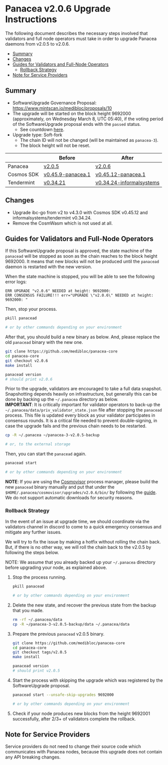 # Panacea v2.0.6 Upgrade Instructions

The following document describes the necessary steps involved that validators and
full node operators must take in order to upgrade Panacea daemons from v2.0.5 to v2.0.6.

- [Summary](#summary)
- [Changes](#changes)
- [Guides for Validators and Full-Node Operators](#guides-for-validators-and-full-node-operators)
    - [Rollback Strategy](#rollback-strategy)
- [Note for Service Providers](#note-for-service-providers)

## Summary

- SoftwareUpgrade Governance Proposal: https://www.mintscan.io/medibloc/proposals/10
- The upgrade will be started on the block height 9692000 (approximately, on Wednesday March 8, UTC 05:40), if the
  voting period of the SoftwareUpgrade proposal ends with the `passed` status.
    - See countdown [here](https://www.mintscan.io/medibloc/blocks/9692000).
- Upgrade type: Soft-fork
    - The chain ID will not be changed (will be maintained as `panacea-3`).
    - The block height will not be reset.

 | | Before                                                                                     | After                                                  |
 |--------------------------------------------------------------------------------------------|-------------------------------------------------------------------------------------------------|-----------|
  |Panacea| [v2.0.5](https://github.com/medibloc/panacea-core/releases/tag/v2.0.5)                     | [v2.0.6](https://github.com/medibloc/panacea-core/releases/tag/v2.0.6)                          |
  |Cosmos SDK| [v0.45.9-panacea.1](https://github.com/medibloc/cosmos-sdk/releases/tag/v0.45.9-panacea.1) | [v0.45.12-panacea.1](https://github.com/medibloc/cosmos-sdk/releases/tag/v0.45.12-panacea.1)    |
  |Tendermint| [v0.34.21](https://github.com/tendermint/tendermint/releases/tag/v0.34.21)                 | [v0.34.24-informalsystems](https://github.com/informalsystems/tendermint/releases/tag/v0.34.24) |


## Changes

- Upgrade ibc-go from v2 to v4.3.0 with Cosmos SDK v0.45.12 and informalsystems/tendermint v0.34.24.
- Remove the CosmWasm which is not used at all.

## Guides for Validators and Full-Node Operators

If this SoftwareUpgrade proposal is approved, the state machine of the `panacead` will be stopped as soon as the chain
reaches to the block height 9692000.
It means that new blocks will not be produced until the `panacead` daemon is restarted with the new version.

When the state machine is stopped, you will be able to see the following error logs:

```
ERR UPGRADE "v2.0.6" NEEDED at height: 9692000:
ERR CONSENSUS FAILURE!!! err="UPGRADE \"v2.0.6\" NEEDED at height: 9692000: "
```

Then, stop your process.

```bash
pkill panacead

# or by other commands depending on your environment
```

After that, you should build a new binary as below. And, please replace the old `panacead` binary with the new one.

```bash
git clone https://github.com/medibloc/panacea-core
cd panacea-core
git checkout v2.0.6
make install

panacead version
# should print v2.0.6
```

Prior to the upgrade, validators are encouraged to take a full data snapshot. Snapshotting depends heavily on
infrastructure, but generally this can be done by backing up the `~/.panacea` directory as below.<br>
**IMPORTANT**: It is critically important for validator operators to back-up
the `~/.panacea/data/priv_validator_state.json` file after stopping the `panacead` process. This file is updated every
block as your validator participates in consensus rounds. It is a critical file needed to prevent double-signing, in
case the upgrade fails and the previous chain needs to be restarted.

```bash
cp -R ~/.panacea ~/panacea-3-v2.0.5-backup

# or, to the external storage
```

Then, you can start the `panacead` again.

```bash
panacead start

# or by other commands depending on your environment
```

**NOTE**:
If you are using the [Cosmovisor](https://medibloc.gitbook.io/panacea-core/guide/cosmovisor) process manager, please
build the new `panacead` binary manually and put that under the `$HOME/.panacea/cosmovisor/upgrades/v2.0.6/bin/` by
following the [guide](https://medibloc.gitbook.io/panacea-core/guide/cosmovisor#cosmovisor-setup). We do not support
automatic downloads for security reasons.

### Rollback Strategy

In the event of an issue at upgrade time, we should coordinate via the validators channel in discord to come to a quick
emergency consensus and mitigate any further issues.

We will try to fix the issue by making a hotfix without rolling the chain back.
But, if there is no other way, we will roll the chain back to the v2.0.5 by following the steps below.

NOTE: We assume that you already backed up your `~/.panacea` directory before upgrading your node, as explained above.

1. Stop the process running.
    ```bash
    pkill panacead

    # or by other commands depending on your environment
    ```
2. Delete the new state, and recover the previous state from the backup that you made.
    ```bash
    rm -rf ~/.panacea/data
    cp -R ~/panacea-3-v2.0.5-backup/data ~/.panacea/data
    ```
3. Prepare the previous `panacead` v2.0.5 binary.
    ```bash
    git clone https://github.com/medibloc/panacea-core
    cd panacea-core
    git checkout tags/v2.0.5
    make install

    panacead version
    # should print v2.0.5
    ```
4. Start the process with skipping the upgrade which was registered by the SoftwareUpgrade proposal.
    ```bash
    panacead start --unsafe-skip-upgrades 9692000

    # or by other commands depending on your environment
    ```
5. Check if your node produces new blocks from the height 9692001 successfully, after 2/3+ of validators complete the
   rollback.

## Note for Service Providers

Service providers do not need to change their source code which communicates with Panacea nodes, because this upgrade
does not contain any API breaking changes.
